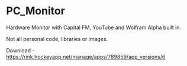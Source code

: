 # PC_Monitor
Hardware Monitor with Capital FM, YouTube and Wolfram Alpha built in.

Not all personal code, libraries or images.

Download - https://rink.hockeyapp.net/manage/apps/789859/app_versions/6
